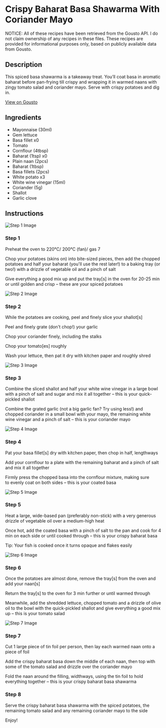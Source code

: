 # Crispy Baharat Basa Shawarma With Coriander Mayo

NOTICE: All of these recipes have been retrieved from the Gousto API. I do not claim ownership of any recipes in these files. These recipes are provided for informational purposes only, based on publicly available data from Gousto.

## Description

This spiced basa shawarma is a takeaway treat. You’ll coat basa in aromatic baharat before pan-frying till crispy and wrapping it in warmed naans with zingy tomato salad and coriander mayo. Serve with crispy potatoes and dig in.

[View on Gousto](https://www.gousto.co.uk/recipes/cookbook/spiced-haddock-shawarma-with-green-tahini-sauce)

## Ingredients

- Mayonnaise (30ml)
- Gem lettuce
- Basa fillet x0
- Tomato
- Cornflour (4tbsp)
- Baharat (1tsp) x0
- Plain naan (2pcs)
- Baharat (1tbsp)
- Basa fillets (2pcs)
- White potato x3
- White wine vinegar (15ml)
- Coriander (5g)
- Shallot
- Garlic clove

## Instructions

![Step 1 Image](https://production-media.gousto.co.uk/cms/recipe-step-image/Step-1-1681381372112-x200.jpg)

### Step 1

Preheat the oven to 220°C/ 200°C (fan)/ gas 7

Chop your potatoes (skins on) into bite-sized pieces, then add the chopped potatoes and half your baharat (you'll use the rest later!) to a baking tray (or two!) with a drizzle of vegetable oil and a pinch of salt

Give everything a good mix up and put the tray[s] in the oven for 20-25 min or until golden and crisp – these are your spiced potatoes

![Step 2 Image](https://production-media.gousto.co.uk/cms/recipe-step-image/Step-2-1681381375895-x200.jpg)

### Step 2

While the potatoes are cooking, peel and finely slice your shallot[s]

Peel and finely grate (don't chop!) your garlic

Chop your coriander finely, including the stalks

Chop your tomato[es] roughly

Wash your lettuce, then pat it dry with kitchen paper and roughly shred

![Step 3 Image](https://production-media.gousto.co.uk/cms/recipe-step-image/Step-3-1681381383031-x200.jpg)

### Step 3

Combine the sliced shallot and half your white wine vinegar in a large bowl with a pinch of salt and sugar and mix it all together – this is your quick-pickled shallot

Combine the grated garlic (not a big garlic fan? Try using less!) and chopped coriander in a small bowl with your mayo, the remaining white wine vinegar and a pinch of salt – this is your coriander mayo

![Step 4 Image](https://production-media.gousto.co.uk/cms/recipe-step-image/Step-4-1681381387319-x200.jpg)

### Step 4

Pat your basa fillet[s] dry with kitchen paper, then chop in half, lengthways

Add your cornflour to a plate with the remaining baharat and a pinch of salt and mix it all together

Firmly press the chopped basa into the cornflour mixture, making sure to evenly coat on both sides – this is your coated basa

![Step 5 Image](https://production-media.gousto.co.uk/cms/recipe-step-image/Step-5-1681381391446-x200.jpg)

### Step 5

Heat a large, wide-based pan (preferably non-stick) with a very generous drizzle of vegetable oil over a medium-high heat

Once hot, add the coated basa with a pinch of salt to the pan and cook for 4 min on each side or until cooked through – this is your crispy baharat basa

Tip: Your fish is cooked once it turns opaque and flakes easily

![Step 6 Image](https://production-media.gousto.co.uk/cms/recipe-step-image/Step-6-1681381400812-x200.jpg)

### Step 6

Once the potatoes are almost done, remove the tray[s] from the oven and add your naan[s]

Return the tray[s] to the oven for 3 min further or until warmed through

Meanwhile, add the shredded lettuce, chopped tomato and a drizzle of olive oil to the bowl with the quick-pickled shallot and give everything a good mix up – this is your tomato salad

![Step 7 Image](https://production-media.gousto.co.uk/cms/recipe-step-image/Step-7-1681381408260-x200.jpg)

### Step 7

Cut 1 large piece of tin foil per person, then lay each warmed naan onto a piece of foil

Add the crispy baharat basa down the middle of each naan, then top with some of the tomato salad and drizzle over the coriander mayo

Fold the naan around the filling, widthways, using the tin foil to hold everything together – this is your crispy baharat basa shawarma

### Step 8

Serve the crispy baharat basa shawarma with the spiced potatoes, the remaining tomato salad and any remaining coriander mayo to the side

Enjoy!

